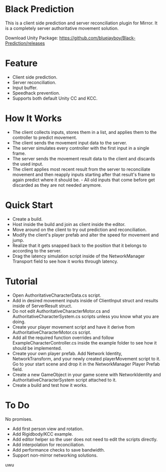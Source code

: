 # Black Prediction
This is a client side prediction and server reconciliation plugin for Mirror. It is a completely server authoritative movement solution.

Download Unity Package: https://github.com/bluejayboy/Black-Prediction/releases

# Feature
- Client side prediction.
- Server reconciliation.
- Input buffer.
- Speedhack prevention.
- Supports both default Unity CC and KCC.

# How It Works
- The client collects inputs, stores them in a list, and applies them to the controller to predict movement.
- The client sends the movement input data to the server.
- The server simulates every controller with the first input in a single frame.
- The server sends the movement result data to the client and discards the used input.
- The client applies most recent result from the server to reconciliate movement and then reapply inputs starting after that result's frame to again predict where it should be. - All old inputs that come before get discarded as they are not needed anymore.

# Quick Start
- Create a build.
- Host inside the build and join as client inside the editor.
- Move around on the client to try out prediction and reconciliation.
- Modify the client's player prefab and alter the speed for movement and jump.
- Realize that it gets snapped back to the position that it belongs to according to the server.
- Drag the latency simulation script inside of the NetworkManager Transport field to see how it works through latency.

# Tutorial
- Open AuthoritativeCharacterData.cs script.
- Add in desired movement inputs inside of ClientInput struct and results inside of ServerResult struct.
- Do not edit AuthoritativeCharacterMotor.cs and AuthoritativeCharacterSystem.cs scripts unless you know what you are doing.
- Create your player movement script and have it derive from AuthoritativeCharacterMotor.cs script.
- Add all the required function overrides and follow ExampleCharacterController.cs inside the example folder to see how it should be implemented.
- Create your own player prefab. Add Network Identity, NetworkTransform, and your newly created playerMovement script to it. Go to your start scene and drop it in the NetworkManager Player Prefab field.
- Create a new GameObject in your game scene with NetworkIdentity and AuthoritativeCharacterSystem script attached to it.
- Create a build and test how it works.

# To Do
No promises.

- Add first person view and rotation.
- Add Rigidbody/KCC example.
- Add editor helper so the user does not need to edit the scripts directly. 
- Add interpolation for reconciliation.
- Add performance checks to save bandwidth.
- Support non-mirror networking solutions.

uwu
